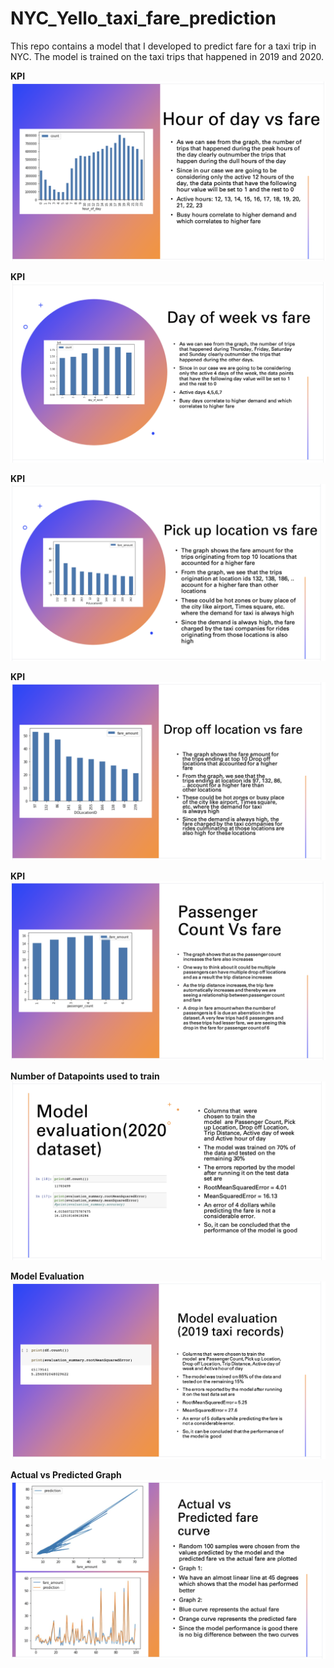 # NYC_Yello_taxi_fare_prediction

This repo contains a model that I developed to predict fare for a taxi trip in NYC. The model is trained on the taxi trips that happened in 2019 and 2020.


**KPI**
![alt text](https://github.com/santhoshraj2960/NYC_Yello_taxi_fare_prediction/blob/main/screenshots/Screen%20Shot%202021-02-12%20at%204.31.31%20PM.png)


**KPI**
![alt text](https://github.com/santhoshraj2960/NYC_Yello_taxi_fare_prediction/blob/main/screenshots/Screen%20Shot%202021-02-12%20at%204.31.40%20PM.png)


**KPI**
![alt text](https://github.com/santhoshraj2960/NYC_Yello_taxi_fare_prediction/blob/main/screenshots/Screen%20Shot%202021-02-12%20at%204.31.50%20PM.png)


**KPI**
![alt text](https://github.com/santhoshraj2960/NYC_Yello_taxi_fare_prediction/blob/main/screenshots/Screen%20Shot%202021-02-12%20at%204.32.01%20PM.png)


**KPI**
![alt text](https://github.com/santhoshraj2960/NYC_Yello_taxi_fare_prediction/blob/main/screenshots/Screen%20Shot%202021-02-12%20at%204.32.10%20PM.png)



**Number of Datapoints used to train**
![alt text](https://github.com/santhoshraj2960/NYC_Yello_taxi_fare_prediction/blob/main/screenshots/Screen%20Shot%202021-02-12%20at%204.32.21%20PM.png)


**Model Evaluation**
![alt text](https://github.com/santhoshraj2960/NYC_Yello_taxi_fare_prediction/blob/main/screenshots/Screen%20Shot%202021-02-12%20at%204.32.32%20PM.png)


**Actual vs Predicted Graph**
![alt text](https://github.com/santhoshraj2960/NYC_Yello_taxi_fare_prediction/blob/main/screenshots/Screen%20Shot%202021-02-12%20at%204.27.27%20PM.png)

